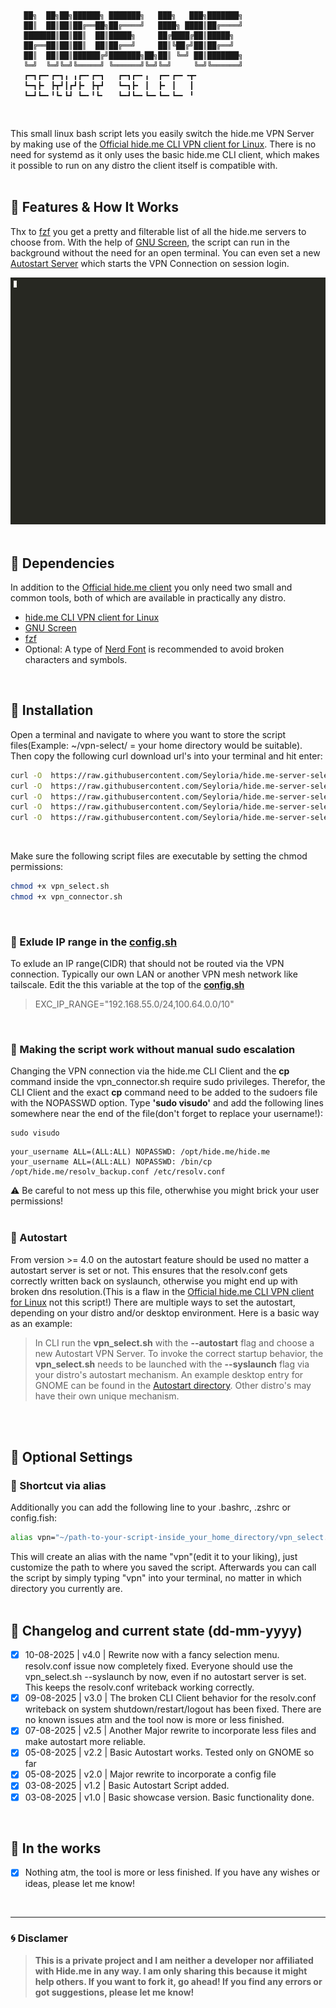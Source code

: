 ```
   ██╗  ██╗██╗██████╗ ███████╗   ███╗   ███╗███████╗   
   ██║  ██║██║██╔══██╗██╔════╝   ████╗ ████║██╔════╝   
   ███████║██║██║  ██║█████╗     ██╔████╔██║█████╗     
   ██╔══██║██║██║  ██║██╔══╝     ██║╚██╔╝██║██╔══╝     
   ██║  ██║██║██████╔╝███████╗██╗██║ ╚═╝ ██║███████╗   
   ╚═╝  ╚═╝╚═╝╚═════╝ ╚══════╝╚═╝╚═╝     ╚═╝╚══════╝   
   ┏━┓┏━╸┏━┓╻ ╻┏━╸┏━┓   ┏━┓┏━╸╻  ┏━╸┏━╸╺┳╸             
   ┗━┓┣╸ ┣┳┛┃┏┛┣╸ ┣┳┛   ┗━┓┣╸ ┃  ┣╸ ┃   ┃              
   ┗━┛┗━╸╹┗╸┗┛ ┗━╸╹┗╸   ┗━┛┗━╸┗━╸┗━╸┗━╸ ╹
```
<br/>

This small linux bash script lets you easily switch the hide.me VPN Server by making use of the [Official hide.me CLI VPN client for Linux](https://github.com/eventure/hide.client.linux).
There is no need for systemd as it only uses the basic hide.me CLI client, which makes it possible to run on any distro the client itself is compatible with.
<br/>
<br/>

## :beginner: Features & How It Works
Thx to [fzf](https://github.com/junegunn/fzf) you get a pretty and filterable list of all the hide.me servers to choose from. With the help of [GNU Screen](https://www.gnu.org/software/screen/), the script can run in the background without the need for an open terminal. You can even set a new [Autostart Server](#autostart) which starts the VPN Connection on session login.
<br/>

![Showcase](/showcase.gif)
<br/>
<br/>

## :dna: Dependencies
In addition to the [Official hide.me client](https://github.com/eventure/hide.client.linux) you only need two small and common tools, both of which are available in practically any distro.
- [hide.me CLI VPN client for Linux](https://github.com/eventure/hide.client.linux)
- [GNU Screen](https://www.gnu.org/software/screen/)
- [fzf](https://github.com/junegunn/fzf)
- Optional: A type of [Nerd Font](https://www.nerdfonts.com/) is recommended to avoid broken characters and symbols.
<br/>

## :floppy_disk: Installation
Open a terminal and navigate to where you want to store the script files(Example: ~/vpn-select/ =  your home directory would be suitable).
Then copy the following curl download url's into your terminal and hit enter:
```sh
curl -O  https://raw.githubusercontent.com/Seyloria/hide.me-server-select/main/config.sh
curl -O  https://raw.githubusercontent.com/Seyloria/hide.me-server-select/main/vpn_select.sh
curl -O  https://raw.githubusercontent.com/Seyloria/hide.me-server-select/main/vpn_connector.sh
curl -O  https://raw.githubusercontent.com/Seyloria/hide.me-server-select/main/serverlist.csv
curl -O  https://raw.githubusercontent.com/Seyloria/hide.me-server-select/main/autostart-server.txt
```
<br/>

Make sure the following script files are executable by setting the chmod permissions:
```sh
chmod +x vpn_select.sh
chmod +x vpn_connector.sh
```
<br/>

### :no_entry_sign: Exlude IP range in the **<ins>config.sh</ins>**
To exlude an IP range(CIDR) that should not be routed via the VPN connection.
Typically our own LAN or another VPN mesh network like tailscale.
Edit the this variable at the top of the **<ins>config.sh</ins>**
> EXC_IP_RANGE="192.168.55.0/24,100.64.0.0/10"
<br/>

### :key: Making the script work without manual sudo escalation
Changing the VPN connection via the hide.me CLI Client and the **cp** command inside the vpn_connector.sh require sudo privileges.
Therefor, the CLI Client and the exact **cp** command need to be added to the sudoers file with the NOPASSWD option.
Type **'sudo visudo'** and add the following lines somewhere near the end of the file(don't forget to replace your username!):
```
sudo visudo
```
```
your_username ALL=(ALL:ALL) NOPASSWD: /opt/hide.me/hide.me
your_username ALL=(ALL:ALL) NOPASSWD: /bin/cp /opt/hide.me/resolv_backup.conf /etc/resolv.conf
```
:warning: Be careful to not mess up this file, otherwhise you might brick your user permissions!
<br/>
<br/>

### :rocket: Autostart
From version >= 4.0 on the autostart feature should be used no matter a autostart server is set or not.
This ensures that the resolv.conf gets correctly written back on syslaunch, otherwise you might end up with broken dns resolution.(This is a flaw in the [Official hide.me CLI VPN client for Linux](https://github.com/eventure/hide.client.linux) not this script!)
There are multiple ways to set the autostart, depending on your distro and/or desktop environment.
Here is a basic way as an example:
> In CLI run the **vpn_select.sh** with the **--autostart** flag and choose a new Autostart VPN Server.
> To invoke the correct startup behavior, the **vpn_select.sh** needs to be launched with the **--syslaunch** flag via your distro's autostart mechanism. An example desktop entry for GNOME can be found in the [Autostart directory](/Autostart/). Other distro's may have their own unique mechanism.
<br/>
<br/>

## :link: Optional Settings

### :heavy_equals_sign: Shortcut via alias
Additionally you can add the following line to your .bashrc, .zshrc or config.fish:
```sh
alias vpn="~/path-to-your-script-inside_your_home_directory/vpn_select.sh"
```
This will create an alias with the name "vpn"(edit it to your liking), just customize the path to where you saved the script.
Afterwards you can call the script by simply typing "vpn" into your terminal, no matter in which directory you currently are.
<br/>
<br/>

## :scroll: Changelog and current state (dd-mm-yyyy)

- [x] 10-08-2025 | v4.0 | Rewrite now with a fancy selection menu. resolv.conf issue now completely fixed. Everyone should use the vpn_select.sh --syslaunch by now, even if no autostart server is set. This keeps the resolv.conf writeback working correctly.
- [x] 09-08-2025 | v3.0 | The broken CLI Client behavior for the resolv.conf writeback on system shutdown/restart/logout has been fixed. There are no known issues atm and the tool now is more or less finished.
- [x] 07-08-2025 | v2.5 | Another Major rewrite to incorporate less files and make autostart more reliable.
- [x] 05-08-2025 | v2.2 | Basic Autostart works. Tested only on GNOME so far
- [x] 05-08-2025 | v2.0 | Major rewrite to incorporate a config file
- [x] 03-08-2025 | v1.2 | Basic Autostart Script added.
- [x] 03-08-2025 | v1.0 | Basic showcase version. Basic functionality done.
<br/>

## :construction: In the works
- [x] Nothing atm, the tool is more or less finished. If you have any wishes or ideas, please let me know!
<br/>

---
### :cyclone: Disclamer

> **This is a private project and I am neither a developer nor affiliated with Hide.me in any way. I am only sharing this because it might help others. If you want to fork it, go ahead! If you find any errors or got suggestions, please let me know!**
